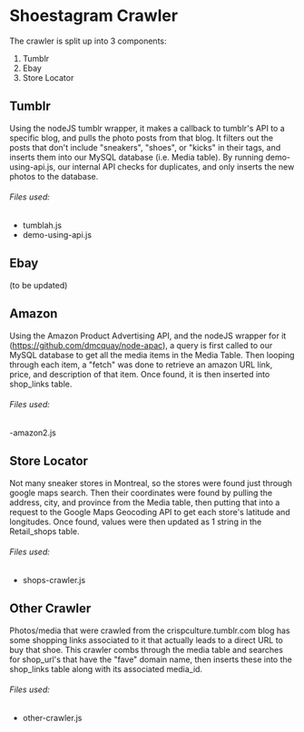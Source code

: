 # Shoestagram Crawler
The crawler is split up into 3 components:
1. Tumblr
2. Ebay
3. Store Locator


## Tumblr 
Using the nodeJS tumblr wrapper, it makes a callback to tumblr's API to a specific blog, and pulls the photo posts from that blog. It filters out the posts that don't include "sneakers", "shoes", or "kicks" in their tags, and inserts them into our MySQL database (i.e. Media table). By running demo-using-api.js, our internal API checks for duplicates, and only inserts the new photos to the database.
###### Files used: ######
- tumblah.js
- demo-using-api.js

## Ebay
(to be updated)

## Amazon
Using the Amazon Product Advertising API, and the nodeJS wrapper for it (https://github.com/dmcquay/node-apac), a query is first called to our MySQL database to get all the media items in the Media Table. Then looping through each item, a "fetch" was done to retrieve an amazon URL link, price, and description of that item. Once found, it is then inserted into shop_links table. 
###### Files used: ######
-amazon2.js

## Store Locator
Not many sneaker stores in Montreal, so the stores were found just through google maps search. Then their coordinates were found by pulling the address, city, and province from the Media table, then putting that into a request to the Google Maps Geocoding API to get each store's latitude and longitudes. Once found, values were then updated as 1 string in the Retail_shops table.
###### Files used: ######
- shops-crawler.js

## Other Crawler
Photos/media that were crawled from the crispculture.tumblr.com blog has some shopping links associated to it that actually leads to a direct URL to buy that shoe. This crawler combs through the media table and searches for shop_url's that have the "fave" domain name, then inserts these into the shop_links table along with its associated media_id.
###### Files used: ######
- other-crawler.js